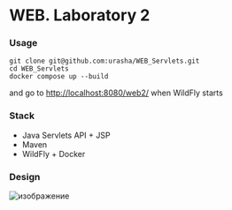 # WEB. Laboratory 2

### Usage
```
git clone git@github.com:urasha/WEB_Servlets.git
cd WEB_Servlets
docker compose up --build
```
and go to [http://localhost:8080/web2/](http://localhost:8080/web2/) when WildFly starts

### Stack
- Java Servlets API + JSP
- Maven
- WildFly + Docker
     
### Design
![изображение](https://github.com/user-attachments/assets/786b6d85-16fa-4710-9c64-d40ba3ca66bd)

